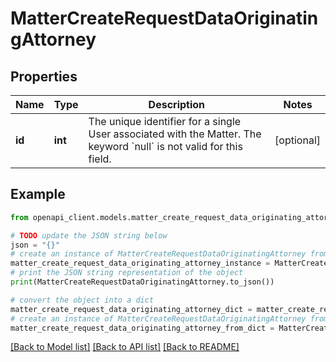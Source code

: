 # MatterCreateRequestDataOriginatingAttorney


## Properties

Name | Type | Description | Notes
------------ | ------------- | ------------- | -------------
**id** | **int** | The unique identifier for a single User associated with the Matter. The keyword &#x60;null&#x60; is not valid for this field. | [optional] 

## Example

```python
from openapi_client.models.matter_create_request_data_originating_attorney import MatterCreateRequestDataOriginatingAttorney

# TODO update the JSON string below
json = "{}"
# create an instance of MatterCreateRequestDataOriginatingAttorney from a JSON string
matter_create_request_data_originating_attorney_instance = MatterCreateRequestDataOriginatingAttorney.from_json(json)
# print the JSON string representation of the object
print(MatterCreateRequestDataOriginatingAttorney.to_json())

# convert the object into a dict
matter_create_request_data_originating_attorney_dict = matter_create_request_data_originating_attorney_instance.to_dict()
# create an instance of MatterCreateRequestDataOriginatingAttorney from a dict
matter_create_request_data_originating_attorney_from_dict = MatterCreateRequestDataOriginatingAttorney.from_dict(matter_create_request_data_originating_attorney_dict)
```
[[Back to Model list]](../README.md#documentation-for-models) [[Back to API list]](../README.md#documentation-for-api-endpoints) [[Back to README]](../README.md)


